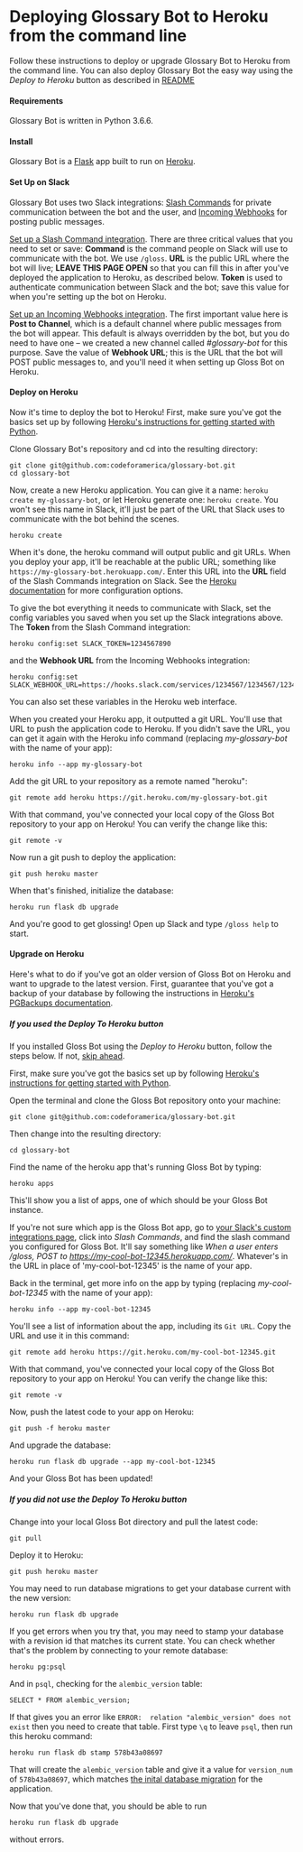 # Deploying Glossary Bot to Heroku from the command line

Follow these instructions to deploy or upgrade Glossary Bot to Heroku from the command line. You can also deploy Glossary Bot the easy way using the *Deploy to Heroku* button as described in [README](README.md)

#### Requirements

Glossary Bot is written in Python 3.6.6.

#### Install

Glossary Bot is a [Flask](http://flask.pocoo.org/) app built to run on [Heroku](https://heroku.com/).

#### Set Up on Slack

Glossary Bot uses two Slack integrations: [Slash Commands](https://api.slack.com/slash-commands) for private communication between the bot and the user, and [Incoming Webhooks](https://api.slack.com/incoming-webhooks) for posting public messages.

[Set up a Slash Command integration](https://my.slack.com/services/new/slash-commands). There are three critical values that you need to set or save: **Command** is the command people on Slack will use to communicate with the bot. We use `/gloss`. **URL** is the public URL where the bot will live; **LEAVE THIS PAGE OPEN** so that you can fill this in after you've deployed the application to Heroku, as described below. **Token** is used to authenticate communication between Slack and the bot; save this value for when you're setting up the bot on Heroku.

[Set up an Incoming Webhooks integration](https://my.slack.com/services/new/incoming-webhook). The first important value here is **Post to Channel**, which is a default channel where public messages from the bot will appear. This default is always overridden by the bot, but you do need to have one – we created a new channel called *#glossary-bot* for this purpose. Save the value of **Webhook URL**; this is the URL that the bot will POST public messages to, and you'll need it when setting up Gloss Bot on Heroku.

#### Deploy on Heroku

Now it's time to deploy the bot to Heroku! First, make sure you've got the basics set up by following [Heroku's instructions for getting started with Python](https://devcenter.heroku.com/articles/getting-started-with-python-o).

Clone Glossary Bot's repository and cd into the resulting directory:

```
git clone git@github.com:codeforamerica/glossary-bot.git
cd glossary-bot
```

Now, create a new Heroku application. You can give it a name: `heroku create my-glossary-bot`, or let Heroku generate one: `heroku create`. You won't see this name in Slack, it'll just be part of the URL that Slack uses to communicate with the bot behind the scenes.

```
heroku create
```

When it's done, the heroku command will output public and git URLs. When you deploy your app, it'll be reachable at the public URL; something like `https://my-glossary-bot.herokuapp.com/`. Enter this URL into the **URL** field of the Slash Commands integration on Slack. See the [Heroku documentation](https://devcenter.heroku.com/articles/getting-started-with-python-o#deploy-your-application-to-heroku) for more configuration options.

To give the bot everything it needs to communicate with Slack, set the config variables you saved when you set up the Slack integrations above. The **Token** from the Slash Command integration:

```
heroku config:set SLACK_TOKEN=1234567890
```

and the **Webhook URL** from the Incoming Webhooks integration:

```
heroku config:set SLACK_WEBHOOK_URL=https://hooks.slack.com/services/1234567/1234567/1234567890
```

You can also set these variables in the Heroku web interface.

When you created your Heroku app, it outputted a git URL. You'll use that URL to push the application code to Heroku. If you didn't save the URL, you can get it again with the Heroku info command (replacing _my-glossary-bot_ with the name of your app):

```
heroku info --app my-glossary-bot
```

Add the git URL to your repository as a remote named "heroku":

```
git remote add heroku https://git.heroku.com/my-glossary-bot.git
```

With that command, you've connected your local copy of the Gloss Bot repository to your app on Heroku! You can verify the change like this:

```
git remote -v
```

Now run a git push to deploy the application:

```
git push heroku master
```

When that's finished, initialize the database:

```
heroku run flask db upgrade
```

And you're good to get glossing! Open up Slack and type `/gloss help` to start.

#### Upgrade on Heroku

Here's what to do if you've got an older version of Gloss Bot on Heroku and want to upgrade to the latest version. First, guarantee that you've got a backup of your database by following the instructions in [Heroku's PGBackups documentation](https://devcenter.heroku.com/articles/heroku-postgres-backups).

##### If you used the Deploy To Heroku button

If you installed Gloss Bot using the *Deploy to Heroku* button, follow the steps below. If not, [skip ahead](#if-you-did-not-use-the-deploy-to-heroku-button).

First, make sure you've got the basics set up by following [Heroku's instructions for getting started with Python](https://devcenter.heroku.com/articles/getting-started-with-python-o).

Open the terminal and clone the Gloss Bot repository onto your machine:

```
git clone git@github.com:codeforamerica/glossary-bot.git
```

Then change into the resulting directory:

```
cd glossary-bot
```

Find the name of the heroku app that's running Gloss Bot by typing:

```
heroku apps
```

This'll show you a list of apps, one of which should be your Gloss Bot instance.

If you're not sure which app is the Gloss Bot app, go to [your Slack's custom integrations page](https://my.slack.com/apps/manage/custom-integrations), click into *Slash Commands*, and find the slash command you configured for Gloss Bot. It'll say something like _When a user enters /gloss, POST to https://my-cool-bot-12345.herokuapp.com/_. Whatever's in the URL in place of 'my-cool-bot-12345' is the name of your app.

Back in the terminal, get more info on the app by typing (replacing _my-cool-bot-12345_ with the name of your app):

```
heroku info --app my-cool-bot-12345
```

You'll see a list of information about the app, including its `Git URL`. Copy the URL and use it in this command:

```
git remote add heroku https://git.heroku.com/my-cool-bot-12345.git
```

With that command, you've connected your local copy of the Gloss Bot repository to your app on Heroku! You can verify the change like this:

```
git remote -v
```

Now, push the latest code to your app on Heroku:

```
git push -f heroku master
```

And upgrade the database:

```
heroku run flask db upgrade --app my-cool-bot-12345
```

And your Gloss Bot has been updated!

##### If you did not use the Deploy To Heroku button

Change into your local Gloss Bot directory and pull the latest code:

```
git pull
```

Deploy it to Heroku:

```
git push heroku master
```

You may need to run database migrations to get your database current with the new version:

```
heroku run flask db upgrade
```

If you get errors when you try that, you may need to stamp your database with a revision id that matches its current state. You can check whether that's the problem by connecting to your remote database:

```
heroku pg:psql
```

And in `psql`, checking for the `alembic_version` table:

```
SELECT * FROM alembic_version;
```

If that gives you an error like `ERROR:  relation "alembic_version" does not exist` then you need to create that table. First type `\q` to leave `psql`, then run this heroku command:

```
heroku run flask db stamp 578b43a08697
```

That will create the `alembic_version` table and give it a value for `version_num` of `578b43a08697`, which matches [the inital database migration](https://github.com/codeforamerica/glossary-bot/blob/master/migrations/versions/578b43a08697_initial_migration.py) for the application.

Now that you've done that, you should be able to run

```
heroku run flask db upgrade
```

without errors.
